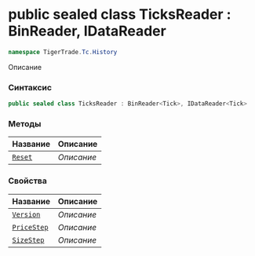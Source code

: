 
# public sealed class TicksReader : BinReader<Tick>, IDataReader<Tick>
```csharp
namespace TigerTrade.Tc.History
```



Описание

### Синтаксис
```csharp
public sealed class TicksReader : BinReader<Tick>, IDataReader<Tick>
```


### Методы
| Название | Описание |
| --- | --- |
| [`Reset`](./TicksReader.cs/Методы/Reset.md) | *Описание* |

### Свойства
| Название | Описание |
| --- | --- |
| [`Version`](./TicksReader.cs/Свойства/Version.md) | *Описание* |
| [`PriceStep`](./TicksReader.cs/Свойства/PriceStep.md) | *Описание* |
| [`SizeStep`](./TicksReader.cs/Свойства/SizeStep.md) | *Описание* |



